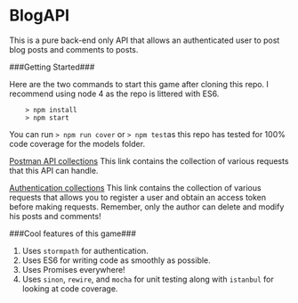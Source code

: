 # BlogAPI

This is a pure back-end only API that allows an authenticated user to post blog posts and comments to posts.

###Getting Started###

Here are the two commands to start this game after cloning this repo. I recommend using node 4 as the repo is littered with ES6.

```
	> npm install
	> npm start
```

You can run `> npm run cover` or `> npm test`as this repo has tested for 100% code coverage for the models folder.

[Postman API collections](https://www.getpostman.com/collections/b27e6a7918b4a566cc0e)
This link contains the collection of various requests that this API can handle.

[Authentication collections](https://www.getpostman.com/collections/f58402c8e20346821094) This link contains the collection of various requests that allows you to register a user and obtain an access token before making requests. Remember, only the author can delete and modify his posts and comments!

###Cool features of this game###
1. Uses `stormpath` for authentication.
1. Uses ES6 for writing code as smoothly as possible.
1. Uses Promises everywhere!
1. Uses `sinon`, `rewire`, and `mocha` for unit testing along with `istanbul` for looking at code coverage.